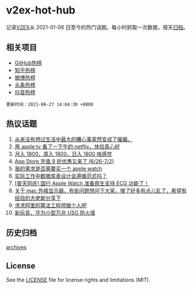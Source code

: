 # v2ex-hot-hub

 记录[V2EX](https://www.v2ex.com/)从 2021-01-06 日至今的热门话题。每小时抓取一次数据，按天[归档](archives)。
 
 ## 相关项目

- [GitHub热榜](https://github.com/snaildev/github-hot-hub)
- [知乎热榜](https://github.com/snaildev/zhihu-hot-hub)
- [微博热榜](https://github.com/snaildev/weibo-hot-hub)
- [头条热榜](https://github.com/snaildev/toutiao-hot-hub)
- [抖音热榜](https://github.com/snaildev/douyin-hot-hub)


 `更新时间：2021-06-27 14:04:30 +0800`

## 热议话题

1. [从来没有想过生活中最大的糟心事竟然变成了催婚。](https://www.v2ex.com/t/785995)
1. [用 apple tv 看了一下午的 netflix，体验真心好](https://www.v2ex.com/t/785984)
1. [月入 1800，周入 1800，日入 1800 啥感觉](https://www.v2ex.com/t/785996)
1. [App Store 充值 9 折优惠又来了 (6/26-7/2)](https://www.v2ex.com/t/785955)
1. [我的需求是否需要买一个 apple watch](https://www.v2ex.com/t/785929)
1. [实际工作中数据库表设计会遵循范式吗？](https://www.v2ex.com/t/785947)
1. [[普天同庆] 国行 Apple Watch 准备原生支持 ECG 功能了！](https://www.v2ex.com/t/785931)
1. [关于 mac 外接显示器，有些问题想问下大家，搜了好多有点儿乱了，希望有经验的大佬能分享下](https://www.v2ex.com/t/786015)
1. [求求阿里的算法工程师做个人吧](https://www.v2ex.com/t/786005)
1. [新玩具，华为小型万兆 USG 防火墙](https://www.v2ex.com/t/785957)

## 历史归档

[archives](archives)

## License

See the [LICENSE](LICENSE) file for license rights and limitations (MIT).

